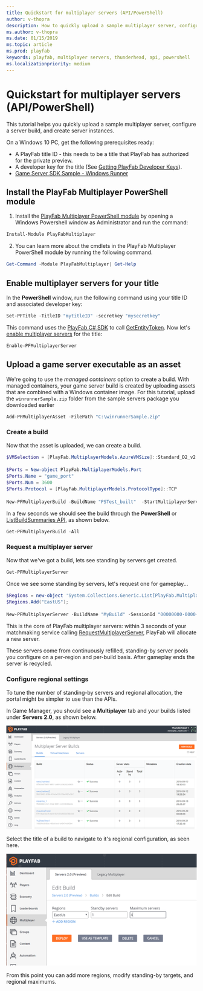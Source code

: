 ```yaml
---
title: Quickstart for multiplayer servers (API/PowerShell)
author: v-thopra
description: How to quickly upload a sample multiplayer server, configure a server build, and create server instances.
ms.author: v-thopra
ms.date: 01/15/2019
ms.topic: article
ms.prod: playfab
keywords: playfab, multiplayer servers, thunderhead, api, powershell
ms.localizationpriority: medium
---
```


# Quickstart for multiplayer servers (API/PowerShell)

This tutorial helps you quickly upload a sample multiplayer server, configure a server build, and create server instances.

On a Windows 10 PC, get the following prerequisites ready:

- A PlayFab title ID - this needs to be a title that PlayFab has authorized for the private preview.
- A developer key for the title (See [Getting PlayFab Developer Keys](../../config/gamemanager/getting-playfab-developer-keys.md)).
- [Game Server SDK Sample - Windows Runner](https://github.com/PlayFab/gsdkSamples/releases/)

## Install the PlayFab Multiplayer PowerShell module

1. Install the [PlayFab Multiplayer PowerShell module](https://www.powershellgallery.com/packages/PlayFabMultiplayer) by opening a Windows Powershell window as Administrator and run the command:

```powershell
Install-Module PlayFabMultiplayer
```

2. You can learn more about the cmdlets in the PlayFab Multiplayer PowerShell module by running the following command.

```powershell
Get-Command -Module PlayFabMultiplayer| Get-Help
```

## Enable multiplayer servers for your title

In the **PowerShell** window, run the following command using your title ID and associated developer key:

```powershell
Set-PFTitle -TitleID "mytitleID" -secretkey "mysecretkey"
```

This command uses the [PlayFab C# SDK](https://www.nuget.org/packages/PlayFabAllSDK/) to call [GetEntityToken](xref:titleid.playfabapi.com.authentication.authentication.getentitytoken). Now let's [enable multiplayer servers](xref:titleid.playfabapi.com.multiplayer.multiplayerserver.enablemultiplayerserversfortitle) for the title:

```powershell
Enable-PFMultiplayerServer
```

## Upload a game server executable as an asset

We're going to use the *managed containers* option to create a build. With managed containers, your game server build is created by uploading assets that are combined with a Windows container image. For this tutorial, upload the `winrunnerSample.zip` folder from the sample servers package you downloaded earlier

```powershell
Add-PFMultiplayerAsset -FilePath "C:\winrunnerSample.zip"
```

### Create a build

Now that the asset is uploaded, we can create a build.

```powershell  
$VMSelection = [PlayFab.MultiplayerModels.AzureVMSize]::Standard_D2_v2

$Ports = New-object PlayFab.MultiplayerModels.Port
$Ports.Name = "game_port"
$Ports.Num = 3600
$Ports.Protocol = [PlayFab.MultiplayerModels.ProtocolType]::TCP

New-PFMultiplayerBuild -BuildName "PSTest_built"  -StartMultiplayerServerCommand "C:\Assets\WindowsRunnerCSharp.exe" -Ports $Ports -VMSize $VMSelection -AssetReferences $Asset -MultiplayerServerCountPerVm 1 -RegionConfiguration $Regions
```

In a few seconds we should see the build through the **PowerShell** or [ListBuildSummaries API](xref:titleid.playfabapi.com.multiplayer.multiplayerserver.listbuildsummaries), as shown below.

```powershell
Get-PFMultiplayerBuild -All
```

### Request a multiplayer server

Now that we've got a build, lets see standing by servers get created.

```powershell
Get-PFMultiplayerServer
```

Once we see some standing by servers, let's request one for gameplay...

```powershell
$Regions = new-object 'System.Collections.Generic.List[PlayFab.MultiplayerModels.AzureRegion]'
$Regions.Add("EastUS");

New-PFMultiplayerServer -BuildName "MyBuild" -SessionId "00000000-0000-0000-0000-000000000001" -SessionCookie "test cookie" -PreferredRegions $regions -BuildCerts $null
```

This is the core of PlayFab multiplayer servers: within 3 seconds of your matchmaking service calling [RequestMultiplayerServer](xref:titleid.playfabapi.com.multiplayer.multiplayerserver.requestmultiplayerserver), PlayFab will allocate a new server.

These servers come from continuously refilled, standing-by server pools you configure on a per-region and per-build basis. After gameplay ends the server is recycled.

### Configure regional settings

To tune the number of standing-by servers and regional allocation, the portal might be simpler to use than the APIs.

In Game Manager, you should see a **Multiplayer** tab and your builds listed under **Servers 2.0**, as shown below.

![Game Manager - Thunderhead Table](media/tutorials/game-manager-thunderhead-table.png)

Select the title of a build to navigate to it's regional configuration, as seen here.

![Region Simple Input](media/tutorials/region-simple-input.png)

From this point you can add more regions, modify standing-by targets, and regional maximums.
